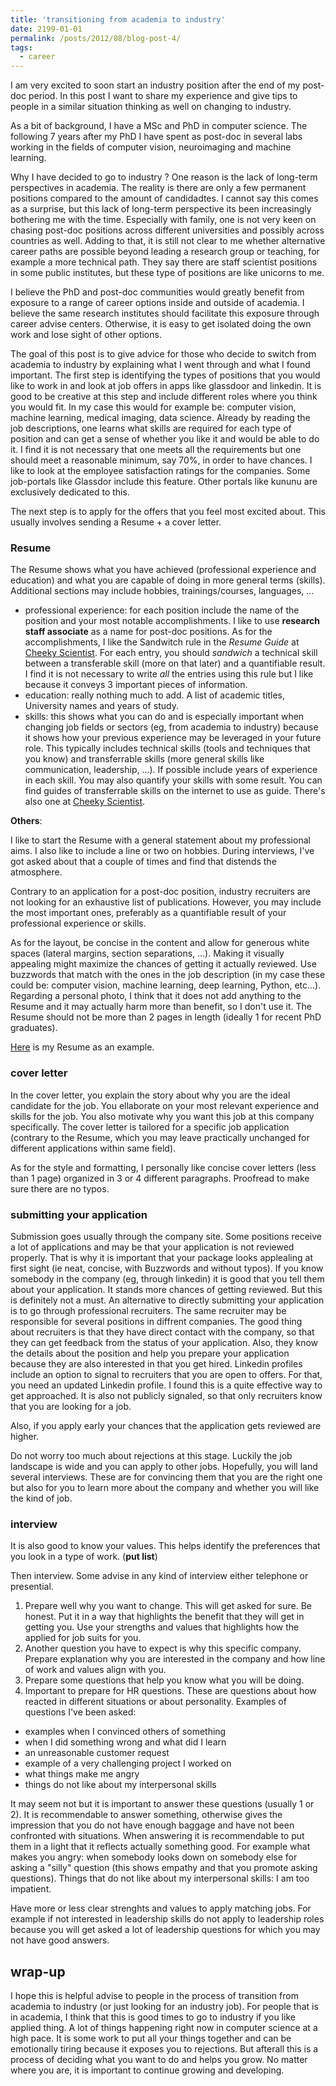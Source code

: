 ```yaml
---
title: 'transitioning from academia to industry'
date: 2199-01-01
permalink: /posts/2012/08/blog-post-4/
tags:
  - career
---
```


I am very excited to soon start an industry position after the end of my post-doc period.
In this post I want to share my experience and give tips to people in a similar situation thinking as well on changing to industry.

As a bit of background, I have a MSc and PhD in computer science. The following 7 years after my PhD I have spent as post-doc in several labs working in the fields of computer vision, neuroimaging and machine learning.

Why I have decided to go to industry ?
One reason is the lack of long-term perspectives in academia. The reality is there are only a few permanent positions compared to the amount of candidadtes. I cannot say this comes as a surprise, but this lack of long-term perspective its been increasingly bothering me with the time. Especially with family, one is not very keen on chasing post-doc positions across different universities and possibly across countries as well.
Adding to that, it is still not clear to me whether alternative career paths are possible beyond leading a research group or teaching, for example a more technical path. They say there are staff scientist positions in some public institutes, but these type of positions are like unicorns to me.

I believe the PhD and post-doc communities would greatly benefit from exposure to a range of career options inside and outside of academia.
I believe the same research institutes should facilitate this exposure through career advise centers. Otherwise, it is easy to get isolated doing the own work and lose sight of other options.

The goal of this post is to give advice for those who decide to switch from academia to industry by explaining what I went through and what I found important.
The first step is identifying the types of positions that you would like to work in and look at job offers in apps like glassdoor and linkedin.
It is good to be creative at this step and include different roles where you think you would fit. In my case this would for example be: computer vision, machine learning, medical imaging, data science.
Already by reading the job descriptions, one learns what skills are required for each type of position and can get a sense of whether you like it and would be able to do it.
I find it is not necessary that one meets all the requirements but one should meet a reasonable minimum, say 70%, in order to have chances.
I like to look at the employee satisfaction ratings for the companies. Some job-portals like Glassdor include this feature. Other portals like kununu are exclusively dedicated to this.

The next step is to apply for the offers that you feel most excited about.
This usually involves sending a Resume + a cover letter.

### Resume 

The Resume shows what you have achieved (professional experience and education) and what you are capable of doing in more general terms (skills).
Additional sections may include hobbies, trainings/courses, languages, ...
- professional experience: for each position include the name of the position and your most notable accomplishments.
I like to use **research staff associate** as a name for post-doc positions.
As for the accomplishments, I like the Sandwitch rule in the _Resume Guide_ at [Cheeky Scientist](https://cheekyscientist.com/). For each entry, you should _sandwich_ a technical skill between a transferable skill (more on that later) and a quantifiable result. 
I find it is not necessary to write _all_ the entries using this rule but I like because it conveys 3 important pieces of information. 
- education: really nothing much to add. A list of academic titles, University names and years of study.
- skills: this shows what you can do and is especially important when changing job fields or sectors (eg, from academia to industry) because it shows how your previous experience may be leveraged in your future role. This typically includes technical skills (tools and techniques that you know) and transferrable skills (more general skills like communication, leadership, ...). If possible include years of experience in each skill. You may also quantify your skills with some result. 
You can find guides of transferrable skills on the internet to use as guide. There's also one at [Cheeky Scientist](https://cheekyscientist.com/).

**Others**:

I like to start the Resume with a general statement about my professional aims.
I also like to include a line or two on hobbies. During interviews, I've got asked about that a couple of times and find that distends the atmosphere.

Contrary to an application for a post-doc position, industry recruiters are not looking for an exhaustive list of publications.
However, you may include the most important ones, preferably as a quantifiable result of your professional experience or skills.

As for the layout, be concise in the content and allow for generous white spaces (lateral margins, section separations, ...).
Making it visually appealing might maximize the chances of getting it actually reviewed.
Use buzzwords that match with the ones in the job description (in my case these could be: computer vision, machine learning, deep learning, Python, etc...). 
Regarding a personal photo, I think that it does not add anything to the Resume and it may actually harm more than benefit, so I don't use it.
The Resume should not be more than 2 pages in length (ideally 1 for recent PhD graduates).

[Here](files/sanroma_resume.pdf) is my Resume as an example.

### cover letter

In the cover letter, you explain the story about why you are the ideal candidate for the job.
You ellaborate on your most relevant experience and skills for the job.
You also motivate why you want this job at this company specifically.
The cover letter is tailored for a specific job application (contrary to the Resume, which you may leave practically unchanged for different applications within same field).

As for the style and formatting, I personally like concise cover letters (less than 1 page) organized in 3 or 4 different paragraphs.
Proofread to make sure there are no typos.

### submitting your application

Submission goes usually through the company site. 
Some positions receive a lot of applications and may be that your application is not reviewed properly. 
That is why it is important that your package looks applealing at first sight (ie neat, concise, with Buzzwords and without typos).
If you know somebody in the company (eg, through linkedin) it is good that you tell them about your application. It stands more chances of getting reviewed. But this is definitely not a must.
An alternative to directly submitting your application is to go through professional recruiters. The same recruiter may be responsible for several positions in diffrent companies. 
The good thing about recruiters is that they have direct contact with the company, so that they can get feedback from the status of your application.
Also, they know the details about the position and help you prepare your application because they are also interested in that you get hired.
Linkedin profiles include an option to signal to recruiters that you are open to offers. For that, you need an updated Linkedin profile.
I found this is a quite effective way to get approached. It is also not publicly signaled, so that only recruiters know that you are looking for a job.

Also, if you apply early your chances that the application gets reviewed are higher.

Do not worry too much about rejections at this stage. Luckily the job landscape is wide and you can apply to other jobs.
Hopefully, you will land several interviews.
These are for convincing them that you are the right one but also for you to learn more about the company and whether you will like the kind of job.

### interview

It is also good to know your values. This helps identify the preferences that you look in a type of work. (**put list**)

Then interview.
Some advise in any kind of interview either telephone or presential.

1. Prepare well why you want to change. This will get asked for sure. Be honest. Put it in a way that highlights the benefit that they will get in getting you. Use your strengths and values that highlights how the applied for job suits for you.
2. Another question you have to expect is why this specific company. Prepare explanation why you are interested in the company and how line of work and values align with you.
3. Prepare some questions that help you know what you will be doing.
4. Important to prepare for HR questions. These are questions about how reacted in different situations or about personality. Examples of questions I've been asked:
- examples when I convinced others of something
- when I did something wrong and what did I learn
- an unreasonable customer request
- example of a very challenging project I worked on
- what things make me angry
- things do not like about my interpersonal skills

It may seem not but it is important to answer these questions (usually 1 or 2). 
It is recommendable to answer something, otherwise gives the impression that you do not have enough baggage and have not been confronted with situations.
When answering it is recommendable to put them in a light that it reflects actually something good. For example what makes you angry: when somebody looks down on somebody else for asking a "silly" question (this shows empathy and that you promote asking questions). Things that do not like about my interpersonal skills: I am too impatient.

Have more or less clear strenghts and values to apply matching jobs. For example if not interested in leadership skills do not apply to leadership roles because you will get asked a lot of leadership questions for which you may not have good answers.

## wrap-up

I hope this is helpful advise to people in the process of transition from academia to industry (or just looking for an industry job).
For people that is in academia, I think that this is good times to go to industry if you like applied thing. A lot of things happening right now in computer science at a high pace.
It is some work to put all your things together and can be emotionally tiring because it exposes you to rejections.
But afterall this is a process of deciding what you want to do and helps you grow.
No matter where you are, it is important to continue growing and developing.
